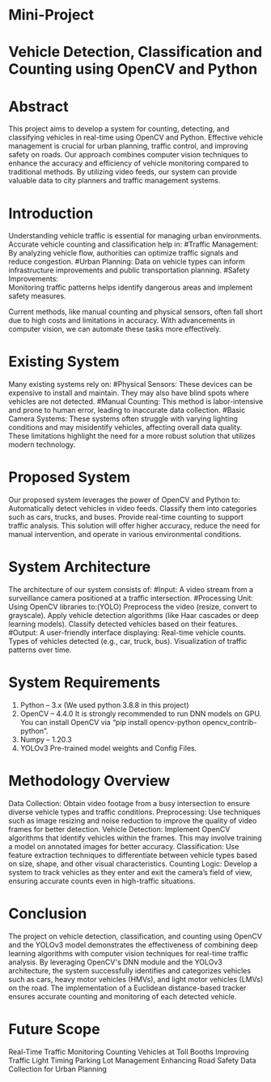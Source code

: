# Mini-Project
# Vehicle Detection, Classification and Counting using OpenCV and Python


# Abstract

This project aims to develop a system for counting, detecting, and classifying vehicles in real-time using OpenCV and Python. Effective vehicle management is crucial for urban planning, traffic control, and improving safety on roads. Our approach combines computer vision techniques to enhance the accuracy and efficiency of vehicle monitoring compared to traditional methods. By utilizing video feeds, our system can provide valuable data to city planners and traffic management systems.

# Introduction

Understanding vehicle traffic is essential for managing urban environments. Accurate vehicle counting and classification help in:
#Traffic Management:
By analyzing vehicle flow, authorities can optimize traffic signals and reduce congestion.
#Urban Planning:
Data on vehicle types can inform infrastructure improvements and public transportation planning.
#Safety Improvements:  
Monitoring traffic patterns helps identify dangerous areas and implement safety measures.

Current methods, like manual counting and physical sensors, often fall short due to high costs and limitations in accuracy. With advancements in computer vision, we can automate these tasks more effectively.

# Existing System

Many existing systems rely on:
#Physical Sensors: 
These devices can be expensive to install and maintain. They may also have blind spots where vehicles are not detected.
#Manual Counting:
This method is labor-intensive and prone to human error, leading to inaccurate data collection.
#Basic Camera Systems: 
These systems often struggle with varying lighting conditions and may misidentify vehicles, affecting overall data quality.
These limitations highlight the need for a more robust solution that utilizes modern technology.

# Proposed System

Our proposed system leverages the power of OpenCV and Python to:
Automatically detect vehicles in video feeds.
Classify them into categories such as cars, trucks, and buses.
Provide real-time counting to support traffic analysis.
This solution will offer higher accuracy, reduce the need for manual intervention, and operate in various environmental conditions.

# System Architecture

The architecture of our system consists of:
#Input:
A video stream from a surveillance camera positioned at a traffic intersection.
#Processing Unit: 
Using OpenCV libraries to:(YOLO)
Preprocess the video (resize, convert to grayscale).
Apply vehicle detection algorithms (like Haar cascades or deep learning models).
Classify detected vehicles based on their features.
#Output: 
A user-friendly interface displaying:
Real-time vehicle counts.
Types of vehicles detected (e.g., car, truck, bus).
Visualization of traffic patterns over time.

# System Requirements

1. Python – 3.x (We used python 3.8.8 in this project)
2. OpenCV – 4.4.0
It is strongly recommended to run DNN models on GPU.
You can install OpenCV via “pip install opencv-python opencv_contrib-python”.
3. Numpy – 1.20.3
4. YOLOv3 Pre-trained model weights and Config Files.

# Methodology Overview

Data Collection: Obtain video footage from a busy intersection to ensure diverse vehicle types and traffic conditions.
Preprocessing: Use techniques such as image resizing and noise reduction to improve the quality of video frames for better detection.
Vehicle Detection: Implement OpenCV algorithms that identify vehicles within the frames. This may involve training a model on annotated images for better accuracy.
Classification: Use feature extraction techniques to differentiate between vehicle types based on size, shape, and other visual characteristics.
Counting Logic: Develop a system to track vehicles as they enter and exit the camera’s field of view, ensuring accurate counts even in high-traffic situations.

# Conclusion

The project on vehicle detection, classification, and counting using OpenCV and the YOLOv3 model demonstrates the effectiveness of combining deep learning algorithms with computer vision techniques for real-time traffic analysis. By leveraging OpenCV's DNN module and the YOLOv3 architecture, the system successfully identifies and categorizes vehicles such as cars, heavy motor vehicles (HMVs), and light motor vehicles (LMVs) on the road. The implementation of a Euclidean distance-based tracker ensures accurate counting and monitoring of each detected vehicle.

# Future Scope

Real-Time Traffic Monitoring
Counting Vehicles at Toll Booths
Improving Traffic Light Timing
Parking Lot Management
Enhancing Road Safety
Data Collection for Urban Planning


